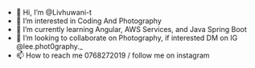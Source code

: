 - 👋 Hi, I’m @Livhuwani-t
- 👀 I’m interested in Coding And Photography
- 🌱 I’m currently learning Angular, AWS Services, and Java Spring Boot
- 💞️ I’m looking to collaborate on Photography, if interested DM on IG @lee.phot0graphy._
- 📫 How to reach me 0768272019 / follow me on instagram

<!---
Livhuwani-t/Livhuwani-t is a ✨ special ✨ repository because its `README.md` (this file) appears on your GitHub profile.
You can click the Preview link to take a look at your changes.
--->
